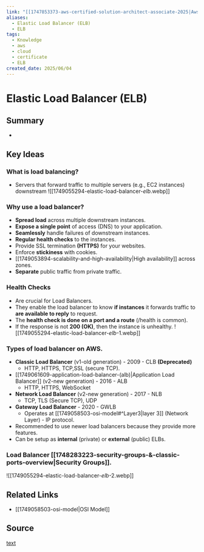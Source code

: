```yaml
---
link: "[[1747853373-aws-certified-solution-architect-associate-2025|Aws Certified Solution Architect Associate 2025]]"
aliases:
  - Elastic Load Balancer (ELB)
  - ELB
tags:
  - Knowledge
  - aws
  - cloud
  - certificate
  - ELB
created_date: 2025/06/04
---
```

# Elastic Load Balancer (ELB)
## Summary
- 
## Key Ideas
### What is load balancing?
- Servers that forward traffic to multiple servers (e.g., EC2 instances) downstream
![[1749055294-elastic-load-balancer-_elb_.webp]]
### Why use a load balancer?
- **Spread load** across multiple downstream instances.
- **Expose a single point** of access (DNS) to your application.
- **Seamlessly** handle failures of downstream instances.
- **Regular health checks** to the instances.
- Provide SSL termination **(HTTPS)** for your websites.
- Enforce **stickiness** with cookies.
- [[1749053894-scalability-and-high-availability|High availability]] across zones.
- **Separate** public traffic from private traffic.
### Health Checks
- Are crucial for Load Balancers.
- They enable the load balancer to know **if instances** it forwards traffic to **are available to reply** to request.
- The **health check is done on a port and a route** (/health is common).
- If the response is not **200 (OK)**, then the instance is unhealthy.
![[1749055294-elastic-load-balancer-_elb_-1.webp]]
### Types of load balancer on AWS.
- **Classic Load Balancer** (v1-old generation) - 2009 - CLB **(Deprecated)**
	- HTTP, HTTPS, TCP,SSL (secure TCP).
- [[1749061609-application-load-balancer-(alb)|Application Load Balancer]] (v2-new generation) - 2016 - ALB
	- HTTP, HTTPS, WebSocket
- **Network Load Balancer** (v2-new generation) - 2017 - NLB
	- TCP, TLS (Secure TCP), UDP
- **Gateway Load Balancer** - 2020 - GWLB
	- Operates at [[1749058503-osi-model#^Layer3|layer 3]] (Network Layer) - IP protocol.
- Recommended to use newer load balancers because they provide more features.
- Can be setup as **internal** (private) or **external** (public) ELBs.
### Load Balancer [[1748283223-security-groups-&-classic-ports-overview|Security Groups]].
![[1749055294-elastic-load-balancer-_elb_-2.webp]]
## Related Links
- [[1749058503-osi-model|OSI Model]]
## Source
[text](url) 